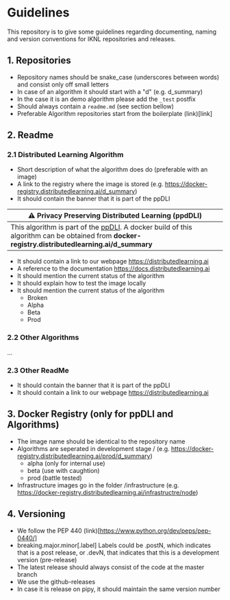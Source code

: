 # Guidelines
This repository is to give some guidelines regarding documenting, naming and version conventions for IKNL repositories and releases.

## 1. Repositories

* Repository names should be snake_case (underscores between words) and consist only off small letters
* In case of an algorithm it should start with a "d" (e.g. d_summary)
* In the case it is an demo algorithm please add the `_test` postfix
* Should always contain a `readme.md` (see section bellow)
* Preferable Algorithm repositories start from the boilerplate (link)[link]

## 2. Readme 

### 2.1 Distributed Learning Algorithm

* Short description of what the algorithm does do (preferable with an image)
* A link to the registry where the image is stored (e.g. https://docker-registry.distributedlearning.ai/d_summary)
* It should contain the banner that it is part of the ppDLI

|:warning: Privacy Preserving Distributed Learning (ppdDLI) |
|------------------|
| This algorithm is part of the [ppDLI](https://github.com/IKNL/ppDLI). A docker build of this algorithm can be obtained from __docker-registry.distributedlearning.ai/d_summary__ |


* It should contain a link to our webpage https://distributedlearning.ai
* A reference to the documentation https://docs.distributedlearning.ai
* It should mention the current status of the algorithm
* It should explain how to test the image locally
* It should mention the current status of the algorithm
    * Broken
    * Alpha
    * Beta
    * Prod

### 2.2 Other Algorithms
...

### 2.3 Other ReadMe

* It should contain the banner that it is part of the ppDLI
* It should contain a link to our webpage https://distributedlearning.ai

## 3. Docker Registry (only for ppDLI and Algorithms)

* The image name should be identical to the repository name
* Algorithms are seperated in development stage / (e.g. https://docker-registry.distributedlearning.ai/prod/d_summary)
    * alpha (only for internal use)
    * beta (use with caughtion)
    * prod (battle tested)
* Infrastructure images go in the folder /infrastructure (e.g. https://docker-registry.distributedlearning.ai/infrastructre/node)

## 4. Versioning

* We follow the PEP 440 (link)[https://www.python.org/dev/peps/pep-0440/]
* breaking.major.minor\[.label\] Labels could be .postN, which indicates that is a post release, or .devN, that indicates that this is a development version (pre-release)
* The latest release should always consist of the code at the master branch
* We use the github-releases 
* In case it is release on pipy, it should maintain the same version number







